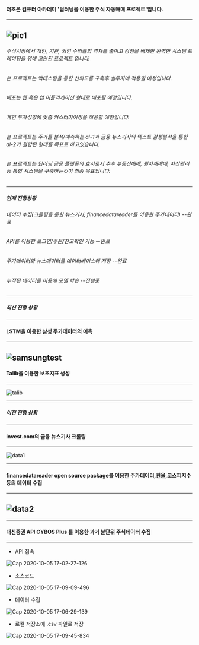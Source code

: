 #### 더조은 컴퓨터 아카데미 '딥러닝을 이용한 주식 자동매매 프로젝트'입니다.
----
![pic1](https://user-images.githubusercontent.com/71945157/95052964-b7e21500-072a-11eb-80a1-8fd45293c0b0.png)
---
###### 주식시장에서 개인, 기관, 외인 수익률의 격차를 줄이고 감정을 배제한 완벽한 시스템 트레이딩을 위해 고안된 프로젝트 입니다.
###### 본 프로젝트는 백테스팅을 통한 신뢰도를 구축후 실투자에 적용할 예정입니다.
###### 배포는 웹 혹은 앱 어플리케이션 형태로 배포될 예정입니다.
###### 개인 투자성향에 맞춤 커스터마이징을 적용할 예정입니다.
###### 본 프로젝트는 주가를 분석/예측하는 al-1과 금융 뉴스기사의 텍스트 감정분석을 통한 al-2가 결합된 형태를 목표로 하고있습니다.
###### 본 프로젝트는 딥러닝 금융 플랫폼의 효시로서 추후 부동산매매, 원자재매매, 자산관리등 통합 시스템을 구축하는것이 최종 목표입니다.
---
##### 현재 진행상황
###### 데이터 수집(크롤링을 통한 뉴스기사, financedatareader를 이용한 주가데이터) --완료
###### API를 이용한 로그인/주문/잔고확인 기능 --완료
###### 주가데이터와 뉴스데이터를 데이터베이스에 저장 --완료
###### 누적된 데이터를 이용해 모델 학습 --진행중

---
##### 최신 진행 상황
---
#### LSTM을 이용한 삼성 주가데이터의  예측
---
![samsungtest](https://user-images.githubusercontent.com/71945157/95051761-bfa0ba00-0728-11eb-99e0-ae89d5641db6.png)
---
#### Talib을 이용한 보조지표 생성
---
![talib](https://user-images.githubusercontent.com/71945157/95061526-aacb2300-0736-11eb-8bbb-2c5306bed31f.png)


---
##### 이전 진행 상황
---
#### invest.com의 금융 뉴스기사 크롤링
---
![data1](https://user-images.githubusercontent.com/71945157/95054321-ae59ac80-072c-11eb-8dca-8ebd2b473127.png)

---
#### financedatareader open source package를 이용한 주가데이터,환율,코스피지수등의 데이터 수집
---
![data2](https://user-images.githubusercontent.com/71945157/95054506-ed87fd80-072c-11eb-88fb-2b2935465815.png)
---

---
#### 대신증권 API CYBOS Plus 를 이용한 과거 분단위 주식데이터 수집
---
- API 접속

![Cap 2020-10-05 17-02-27-126](https://user-images.githubusercontent.com/69662531/95057062-92f0a080-0730-11eb-8dfe-0326433438ac.jpg)

- 소스코드 

![Cap 2020-10-05 17-09-09-496](https://user-images.githubusercontent.com/69662531/95057190-c4696c00-0730-11eb-8afa-80a99940b2ab.png)

- 데이터 수집

![Cap 2020-10-05 17-06-29-139](https://user-images.githubusercontent.com/69662531/95057264-da772c80-0730-11eb-869c-1c4afcf126a7.png)

- 로컬 저장소에 .csv 파일로 저장

![Cap 2020-10-05 17-09-45-834](https://user-images.githubusercontent.com/69662531/95057298-ea8f0c00-0730-11eb-9f99-7e4b4087b27d.png)
